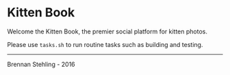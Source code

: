 # Kitten Book

Welcome the Kitten Book, the premier social platform for kitten photos.

Please use `tasks.sh` to run routine tasks such as building and testing.

---
Brennan Stehling - 2016
